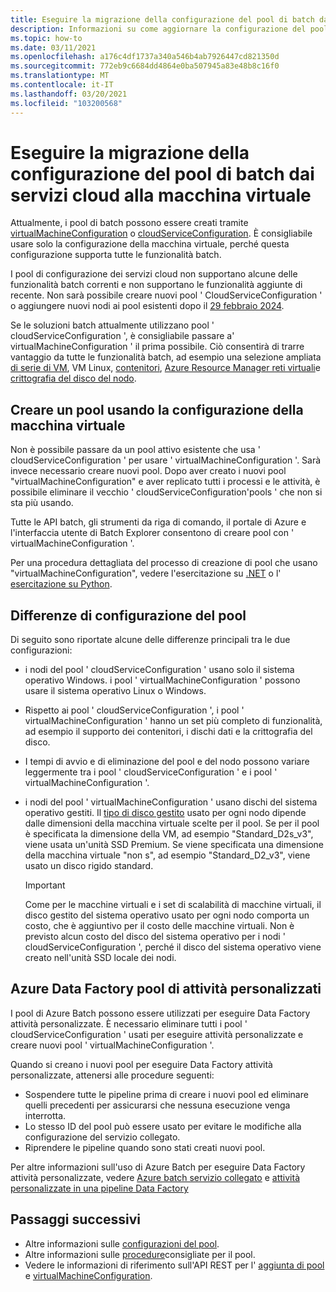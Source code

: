 ```yaml
---
title: Eseguire la migrazione della configurazione del pool di batch dai servizi cloud alle macchine virtuali
description: Informazioni su come aggiornare la configurazione del pool alla configurazione più recente e consigliata
ms.topic: how-to
ms.date: 03/11/2021
ms.openlocfilehash: a176c4df1737a340a546b4ab7926447cd821350d
ms.sourcegitcommit: 772eb9c6684dd4864e0ba507945a83e48b8c16f0
ms.translationtype: MT
ms.contentlocale: it-IT
ms.lasthandoff: 03/20/2021
ms.locfileid: "103200568"
---
```

# <a name="migrate-batch-pool-configuration-from-cloud-services-to-virtual-machine"></a>Eseguire la migrazione della configurazione del pool di batch dai servizi cloud alla macchina virtuale

Attualmente, i pool di batch possono essere creati tramite [virtualMachineConfiguration](/rest/api/batchservice/pool/add#virtualmachineconfiguration) o [cloudServiceConfiguration](/rest/api/batchservice/pool/add#cloudserviceconfiguration). È consigliabile usare solo la configurazione della macchina virtuale, perché questa configurazione supporta tutte le funzionalità batch.

I pool di configurazione dei servizi cloud non supportano alcune delle funzionalità batch correnti e non supportano le funzionalità aggiunte di recente. Non sarà possibile creare nuovi pool ' CloudServiceConfiguration ' o aggiungere nuovi nodi ai pool esistenti dopo il [29 febbraio 2024](https://azure.microsoft.com/updates/azure-batch-cloudserviceconfiguration-pools-will-be-retired-on-29-february-2024/).

Se le soluzioni batch attualmente utilizzano pool ' cloudServiceConfiguration ', è consigliabile passare a' virtualMachineConfiguration ' il prima possibile. Ciò consentirà di trarre vantaggio da tutte le funzionalità batch, ad esempio una selezione ampliata [di serie di VM](batch-pool-vm-sizes.md), VM Linux, [contenitori](batch-docker-container-workloads.md), [Azure Resource Manager reti virtuali](batch-virtual-network.md)e [crittografia del disco del nodo](disk-encryption.md).

## <a name="create-a-pool-using-virtual-machine-configuration"></a>Creare un pool usando la configurazione della macchina virtuale

Non è possibile passare da un pool attivo esistente che usa ' cloudServiceConfiguration ' per usare ' virtualMachineConfiguration '. Sarà invece necessario creare nuovi pool. Dopo aver creato i nuovi pool "virtualMachineConfiguration" e aver replicato tutti i processi e le attività, è possibile eliminare il vecchio ' cloudServiceConfiguration'pools ' che non si sta più usando.

Tutte le API batch, gli strumenti da riga di comando, il portale di Azure e l'interfaccia utente di Batch Explorer consentono di creare pool con ' virtualMachineConfiguration '.

Per una procedura dettagliata del processo di creazione di pool che usano "virtualMachineConfiguration", vedere l'esercitazione su [.NET](tutorial-parallel-dotnet.md) o l' [esercitazione su Python](tutorial-parallel-python.md).

## <a name="pool-configuration-differences"></a>Differenze di configurazione del pool

Di seguito sono riportate alcune delle differenze principali tra le due configurazioni:

- i nodi del pool ' cloudServiceConfiguration ' usano solo il sistema operativo Windows. i pool ' virtualMachineConfiguration ' possono usare il sistema operativo Linux o Windows.
- Rispetto ai pool ' cloudServiceConfiguration ', i pool ' virtualMachineConfiguration ' hanno un set più completo di funzionalità, ad esempio il supporto dei contenitori, i dischi dati e la crittografia del disco.
- I tempi di avvio e di eliminazione del pool e del nodo possono variare leggermente tra i pool ' cloudServiceConfiguration ' e i pool ' virtualMachineConfiguration '.
- i nodi del pool ' virtualMachineConfiguration ' usano dischi del sistema operativo gestiti. Il [tipo di disco gestito](../virtual-machines/disks-types.md) usato per ogni nodo dipende dalle dimensioni della macchina virtuale scelte per il pool. Se per il pool è specificata la dimensione della VM, ad esempio "Standard_D2s_v3", viene usata un'unità SSD Premium. Se viene specificata una dimensione della macchina virtuale "non s", ad esempio "Standard_D2_v3", viene usato un disco rigido standard.

   > [!IMPORTANT]
   > Come per le macchine virtuali e i set di scalabilità di macchine virtuali, il disco gestito del sistema operativo usato per ogni nodo comporta un costo, che è aggiuntivo per il costo delle macchine virtuali. Non è previsto alcun costo del disco del sistema operativo per i nodi ' cloudServiceConfiguration ', perché il disco del sistema operativo viene creato nell'unità SSD locale dei nodi.

## <a name="azure-data-factory-custom-activity-pools"></a>Azure Data Factory pool di attività personalizzati

I pool di Azure Batch possono essere utilizzati per eseguire Data Factory attività personalizzate. È necessario eliminare tutti i pool ' cloudServiceConfiguration ' usati per eseguire attività personalizzate e creare nuovi pool ' virtualMachineConfiguration '.

Quando si creano i nuovi pool per eseguire Data Factory attività personalizzate, attenersi alle procedure seguenti:

- Sospendere tutte le pipeline prima di creare i nuovi pool ed eliminare quelli precedenti per assicurarsi che nessuna esecuzione venga interrotta.
- Lo stesso ID del pool può essere usato per evitare le modifiche alla configurazione del servizio collegato.
- Riprendere le pipeline quando sono stati creati nuovi pool.

Per altre informazioni sull'uso di Azure Batch per eseguire Data Factory attività personalizzate, vedere [Azure batch servizio collegato](../data-factory/compute-linked-services.md#azure-batch-linked-service) e  [attività personalizzate in una pipeline Data Factory](../data-factory/transform-data-using-dotnet-custom-activity.md)

## <a name="next-steps"></a>Passaggi successivi

- Altre informazioni sulle [configurazioni del pool](nodes-and-pools.md#configurations).
- Altre informazioni sulle [procedure](best-practices.md#pools)consigliate per il pool.
- Vedere le informazioni di riferimento sull'API REST per l' [aggiunta di pool](/rest/api/batchservice/pool/add) e [virtualMachineConfiguration](/rest/api/batchservice/pool/add#virtualmachineconfiguration).